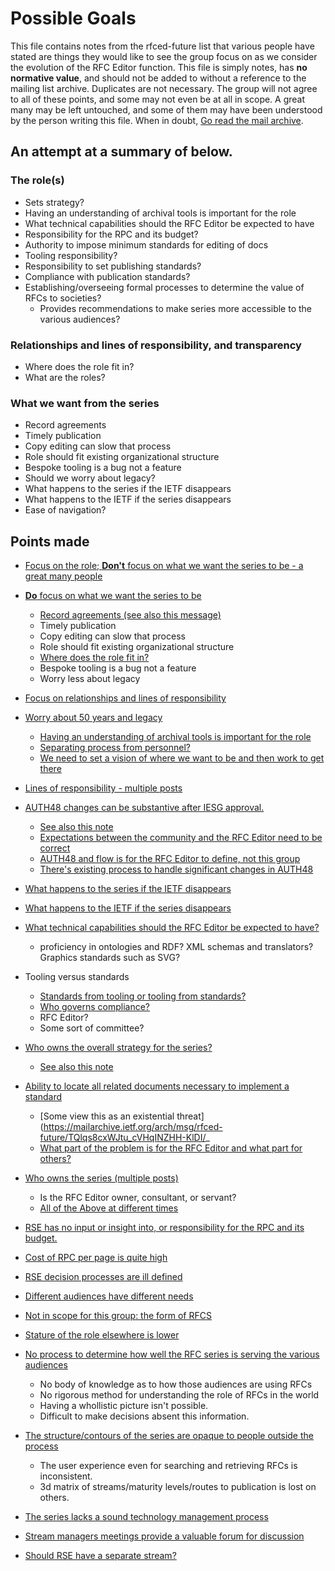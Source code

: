 # Possible Goals

This file contains notes from the rfced-future list that various people have stated are things they would
like to see the group focus on as we consider the evolution of the RFC Editor function.  This file is simply
notes, has **no normative value**, and should not be added to without a reference to the mailing list archive.
Duplicates are not necessary.  The group will not agree to all of these points, and some may not even be at all in scope.
A great many may be left untouched, and some of them may have been understood by the person writing this file.  When in doubt,
[Go read the mail archive](https://mailarchive.ietf.org/arch/browse/rfced-future/?so=frm).

## An attempt at a summary of below.

### The role(s)
* Sets strategy?
* Having an understanding of archival tools is important for the role
* What technical capabilities should the RFC Editor be expected to have
* Responsibility for the RPC and its budget?
* Authority to impose minimum standards for editing of docs
* Tooling responsibility?
* Responsibility to set publishing standards?
* Compliance with publication standards?
* Establishing/overseeing formal processes to determine the value of RFCs to societies?
    * Provides recommendations to make series more accessible to the various audiences?


### Relationships and lines of responsibility, and transparency
* Where does the role fit in?
* What are the roles?

### What we want from the series
* Record agreements
* Timely publication
* Copy editing can slow that process
* Role should fit existing organizational structure
* Bespoke tooling is a bug not a feature
* Should we worry about legacy?
* What happens to the series if the IETF disappears
* What happens to the IETF if the series disappears
* Ease of navigation?

## Points made

- [Focus on the role; **Don't** focus on what we want the series to be - a great many people](https://mailarchive.ietf.org/arch/msg/rfced-future/x1OMhYw7Rm0fag_LGfCTdKUNpus/)
- [**Do** focus on what we want the series to be](https://mailarchive.ietf.org/arch/msg/rfced-future/U6LNEOu3ZfEmfULFKuw74D4dpOw/)
  - [Record agreements (see also this message)](https://mailarchive.ietf.org/arch/msg/rfced-future/BVMr_Mo7618VcdTBkx2T3im-SzA/)
  - Timely publication
   - Copy editing can slow that process
  - Role should fit existing organizational structure
   - [Where does the role fit in?](https://mailarchive.ietf.org/arch/msg/rfced-future/BVMr_Mo7618VcdTBkx2T3im-SzA/)
  - Bespoke tooling is a bug not a feature
  - Worry less about legacy
- [Focus on relationships and lines of responsibility](https://mailarchive.ietf.org/arch/msg/rfced-future/mACM0l8ASnbJkkhPxDfRSytPkww/)
- [Worry about 50 years and legacy](https://mailarchive.ietf.org/arch/msg/rfced-future/EX5J94A0OYLfUyy3FSny7jk033s/)
  - [Having an understanding of archival tools is important for the role](https://mailarchive.ietf.org/arch/msg/rfced-future/KekoguNjTxLCNHdZ8O2U17G0SX0/)
  - [Separating process from personnel?](https://mailarchive.ietf.org/arch/msg/rfced-future/DsLv7VtVt-5d8LF4NtsZngeW_Gg/)
  - [We need to set a vision of where we want to be and then work to get there](https://mailarchive.ietf.org/arch/msg/rfced-future/aOr9Hc5QnT7wQNUVV_prds8babw/)
- [Lines of responsibility - multiple posts](https://mailarchive.ietf.org/arch/msg/rfced-future/nAJlr9e7_ROZqPN1NomTb43iAWc/)

- [AUTH48 changes can be substantive after IESG approval.](https://mailarchive.ietf.org/arch/msg/rfced-future/pdEYwz-zk9b0Iqp-LReFIBkyKY8/)
    - [See also this note](https://mailarchive.ietf.org/arch/msg/rfced-future/TQlqs8cxWJtu_cVHqINZHH-KlDI/)
    - [Expectations between the community and the RFC Editor need to be correct](https://mailarchive.ietf.org/arch/msg/rfced-future/4DZsoSreKLN6WJSOLV-IQgR2Ics/)
  - [AUTH48 and flow is for the RFC Editor to define, not this group](https://mailarchive.ietf.org/arch/msg/rfced-future/jh4Zh63_dV3mN0CWkDmkST2rcg8/)
  - [There's existing process to handle significant changes in AUTH48](https://mailarchive.ietf.org/arch/msg/rfced-future/meXj7jaRSCKQil3nkom-uIchMZM/)
- [What happens to the series if the IETF disappears](https://mailarchive.ietf.org/arch/msg/rfced-future/QVqoZ6xQ4V63yP7xv8eC8iCPIqw/)
- [What happens to the IETF if the series disappears](https://mailarchive.ietf.org/arch/msg/rfced-future/nEik-2zK7KKDnFbc_7qSyIdgR3Q/)
- [What technical capabilities should the RFC Editor be expected to have?](https://mailarchive.ietf.org/arch/msg/rfced-future/nliHb9t7uM9MbEL8OTDw1b5bifg/)
  - proficiency in ontologies and RDF?   XML schemas and translators?  Graphics standards such as SVG?
- Tooling versus standards
  - [Standards from tooling or tooling from standards?](https://mailarchive.ietf.org/arch/msg/rfced-future/mw7IIVqxI1ml-lDyvtFobtF1YFs/)
  - [Who governs compliance?](https://mailarchive.ietf.org/arch/msg/rfced-future/nliHb9t7uM9MbEL8OTDw1b5bifg/)
  - RFC Editor?
  - Some sort of committee?
- [Who owns the overall strategy for the series?](https://mailarchive.ietf.org/arch/msg/rfced-future/nliHb9t7uM9MbEL8OTDw1b5bifg/)
  - [See also this note](https://mailarchive.ietf.org/arch/msg/rfced-future/TQlqs8cxWJtu_cVHqINZHH-KlDI/)
- [Ability to locate all related documents necessary to implement a standard](https://mailarchive.ietf.org/arch/msg/rfced-future/nliHb9t7uM9MbEL8OTDw1b5bifg/) 
   - [Some view this as an existential threat](https://mailarchive.ietf.org/arch/msg/rfced-future/TQlqs8cxWJtu_cVHqINZHH-KlDI/_
  - [What part of the problem is for the RFC Editor and what part for others?](https://mailarchive.ietf.org/arch/msg/rfced-future/IVTccPo3KDuyZCfEzWKJOgMT9EU/)
- [Who owns the series (multiple posts)](https://mailarchive.ietf.org/arch/msg/rfced-future/FmxgwqmkmU3tAFtDW9QqIDa31Gc/)
  - Is the RFC Editor owner, consultant, or servant?
   - [All of the Above at different times](https://mailarchive.ietf.org/arch/msg/rfced-future/VstPblRzMLGeUbFNPFYvYXfMc1w/)
- [RSE has no input or insight into, or responsibility for the RPC and its budget.](https://mailarchive.ietf.org/arch/msg/rfced-future/TQlqs8cxWJtu_cVHqINZHH-KlDI/)
- [Cost of RPC per page is quite high](https://mailarchive.ietf.org/arch/msg/rfced-future/TQlqs8cxWJtu_cVHqINZHH-KlDI/)
- [RSE decision processes are ill defined](https://mailarchive.ietf.org/arch/msg/rfced-future/TQlqs8cxWJtu_cVHqINZHH-KlDI/)
- [Different audiences have different needs](https://mailarchive.ietf.org/arch/msg/rfced-future/TQlqs8cxWJtu_cVHqINZHH-KlDI/)
- [Not in scope for this group: the form of RFCS](https://mailarchive.ietf.org/arch/msg/rfced-future/TQlqs8cxWJtu_cVHqINZHH-KlDI/)
- [Stature of the role elsewhere is lower](https://mailarchive.ietf.org/arch/msg/rfced-future/TQlqs8cxWJtu_cVHqINZHH-KlDI/)
- [No process to determine how well the RFC series is serving the various audiences](https://mailarchive.ietf.org/arch/msg/rfced-future/2PpDfGNyICpimKbpaLIsBQwYbrc/)
   - No body of knowledge as to how those audiences are using RFCs
   - No rigorous method for understanding the role of RFCs in the world
   - Having a whollistic picture isn't possible.
   - Difficult to make decisions absent this information.
- [The structure/contours of the series are opaque to people outside the process](https://mailarchive.ietf.org/arch/msg/rfced-future/2PpDfGNyICpimKbpaLIsBQwYbrc/)
   - The user experience even for searching and retrieving RFCs is inconsistent.
   - 3d matrix of streams/maturity levels/routes to publication is lost on others.
- [The series lacks a sound technology management process](https://mailarchive.ietf.org/arch/msg/rfced-future/2PpDfGNyICpimKbpaLIsBQwYbrc/)
- [Stream managers meetings provide a valuable forum for discussion](https://mailarchive.ietf.org/arch/msg/rfced-future/BVMr_Mo7618VcdTBkx2T3im-SzA/)
- [Should RSE have a separate stream?](https://mailarchive.ietf.org/arch/msg/rfced-future/BVMr_Mo7618VcdTBkx2T3im-SzA/)

